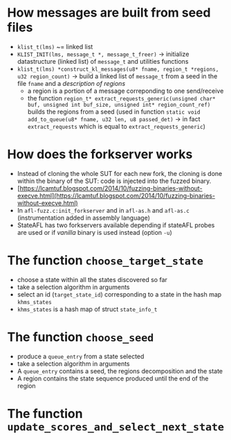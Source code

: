 # How messages are built from seed files
* `klist_t(lms)` ~= linked list
* `KLIST_INIT(lms, message_t *, message_t_freer)` -> initialize datastructure (linked list) of `message_t` and utilities functions
* `klist_t(lms) *construct_kl_messages(u8* fname, region_t *regions, u32 region_count)` -> build a linked list of `message_t` from a seed in the file `fname` and a *description of regions*
    - a region is a portion of a message correponding to one send/receive
    - the function `region_t* extract_requests_generic(unsigned char* buf, unsigned int buf_size, unsigned int* region_count_ref)` builds the regions from a seed (used in function `static void add_to_queue(u8* fname, u32 len, u8 passed_det)` -> in fact `extract_requests` which is equal to `extract_requests_generic`)

# How does the forkserver works
* Instead of cloning the whole SUT for each new fork, the cloning is done within the binary of the SUT: code is injected into the fuzzed binary.
* [https://lcamtuf.blogspot.com/2014/10/fuzzing-binaries-without-execve.html](https://lcamtuf.blogspot.com/2014/10/fuzzing-binaries-without-execve.html)
* In `afl-fuzz.c:init_forkserver` and in `afl-as.h` and `afl-as.c` (instrumentation added in assembly language)
* StateAFL has two forkservers available depending if stateAFL probes are used or if *vanilla* binary is used instead (option `-u`)

# The function `choose_target_state`
* choose a state within all the states discovered so far
* take a selection algorithm in arguments
* select an id (`target_state_id`) corresponding to a state in the hash map `khms_states`
* `khms_states` is a hash map of struct `state_info_t`

# The function `choose_seed`
* produce a `queue_entry` from a state selected
* take a selection algorithm in arguments
* A `queue_entry` contains a seed, the regions decomposition and the state
* A region contains the state sequence produced until the end of the region

# The function `update_scores_and_select_next_state`
